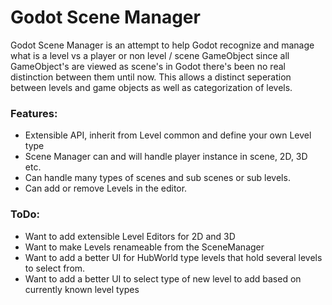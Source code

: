 # Godot Scene Manager
<p> Godot Scene Manager is an attempt to help Godot recognize and manage what is a level vs a player or non level / scene GameObject since all GameObject's are viewed as scene's in Godot there's been no real distinction between them until now. This allows a distinct seperation between levels and game objects as well as categorization of levels. </p>

### Features:
- Extensible API, inherit from Level common and define your own Level type
- Scene Manager can and will handle player instance in scene, 2D, 3D etc.
- Can handle many types of scenes and sub scenes or sub levels.
- Can add or remove Levels in the editor.

### ToDo:
- Want to add extensible Level Editors for 2D and 3D
- Want to make Levels renameable from the SceneManager
- Want to add a better UI for HubWorld type levels that hold several levels to select from.
- Want to add a better UI to select type of new level to add based on currently known level types
